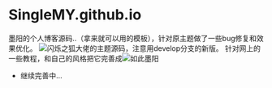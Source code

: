 # SingleMY.github.io
墨阳的个人博客源码..（拿来就可以用的模板），针对原主题做了一些bug修复和效果优化。
![闪烁之狐大佬的主题源码](https://github.com/blinkfox/hexo-theme-matery)，注意用develop分支的新版。
针对网上的一些教程，和自己的风格把它完善成![如此墨阳](https://1542051400.club)
* 继续完善中...
